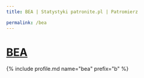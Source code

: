 ```yaml
---
title: BEA | Statystyki patronite.pl | Patromierz

permalink: /bea
---
```


# [BEA](https://patronite.pl/bea)

{% include profile.md name="bea" prefix="b" %}
